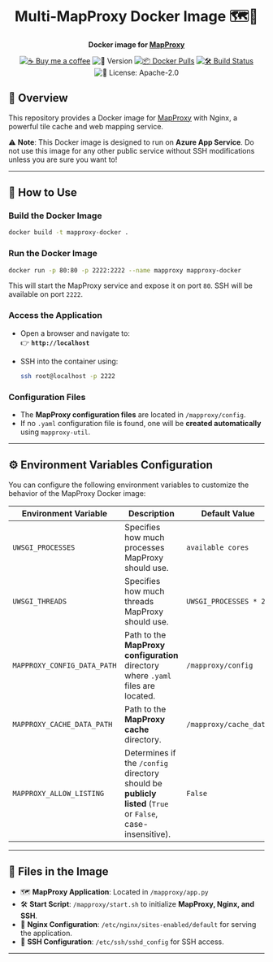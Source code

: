 <div align="center">

# Multi-MapProxy Docker Image 🗺️🐳

**Docker image for [MapProxy](https://mapproxy.org/)**

[![☕ Buy me a coffee](https://img.shields.io/badge/Buy%20me%20a%20coffee-Support-yellow?logo=buymeacoffee)](https://buymeacoffee.com/mxdcodes)  ![🚀 Version](https://img.shields.io/github/v/release/dietrichmax/mapproxy-docker)  [![📦 Docker Pulls](https://img.shields.io/docker/pulls/mxdcodes/mapproxy-docker?label=Docker%20Pull)](https://hub.docker.com/r/mxdcodes/mapproxy-docker)  [![🛠 Build Status](https://github.com/dietrichmax/mapproxy-docker/actions/workflows/docker_build.yml/badge.svg)](https://github.com/dietrichmax/mapproxy-docker/actions/workflows/docker_build.yml)  ![📝 License: Apache-2.0](https://img.shields.io/github/license/dietrichmax/mapproxy-docker)

</div>

## 📌 Overview

This repository provides a Docker image for [MapProxy](https://mapproxy.org/) with Nginx, a powerful tile cache and web mapping service.  

⚠ **Note**: This Docker image is designed to run on **Azure App Service**. Do not use this image for any other public service without SSH modifications unless you are sure you want to!  

---

## 🚀 How to Use

### Build the Docker Image  
```bash
docker build -t mapproxy-docker .
```

### Run the Docker Image  
```bash
docker run -p 80:80 -p 2222:2222 --name mapproxy mapproxy-docker
```
This will start the MapProxy service and expose it on port `80`. SSH will be available on port `2222`.

### Access the Application  
- Open a browser and navigate to:  
  👉 **`http://localhost`**  

- SSH into the container using:  
  ```bash
  ssh root@localhost -p 2222
  ```

### Configuration Files  
- The **MapProxy configuration files** are located in `/mapproxy/config`.  
- If no `.yaml` configuration file is found, one will be **created automatically** using `mapproxy-util`.  

---

## ⚙️ Environment Variables Configuration

You can configure the following environment variables to customize the behavior of the MapProxy Docker image:

| Environment Variable       | Description                                                                                                  | Default Value            |
|------------------------------|------------------------------------------------------------------------------------------------------------|--------------------------|
| `UWSGI_PROCESSES`            | Specifies how much processes MapProxy should use.                                                          | `available cores`        |
| `UWSGI_THREADS`              | Specifies how much threads MapProxy should use.                                                            | `UWSGI_PROCESSES * 2`    |
| `MAPPROXY_CONFIG_DATA_PATH`  | Path to the **MapProxy configuration** directory where `.yaml` files are located.                          | `/mapproxy/config`       |
| `MAPPROXY_CACHE_DATA_PATH`   | Path to the **MapProxy cache** directory.                                                                  | `/mapproxy/cache_data`   |
| `MAPPROXY_ALLOW_LISTING`     | Determines if the `/config` directory should be **publicly listed** (`True` or `False`, case-insensitive). | `False`                  |

---

## 📂 Files in the Image

- 🗺️ **MapProxy Application**: Located in `/mapproxy/app.py`  
- 🛠 **Start Script**: `/mapproxy/start.sh` to initialize **MapProxy, Nginx, and SSH**.  
- 📜 **Nginx Configuration**: `/etc/nginx/sites-enabled/default` for serving the application.  
- 🔑 **SSH Configuration**: `/etc/ssh/sshd_config` for SSH access.  

---